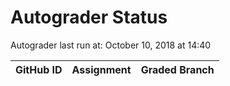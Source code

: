 # Autograder Status
Autograder last run at: October 10, 2018 at 14:40

| GitHub ID | Assignment | Graded Branch |
|-----------|------------|---------------|
